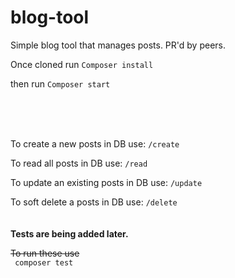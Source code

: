 # blog-tool

Simple blog tool that manages posts.
PR'd by peers.

Once cloned run
``` Composer install ```

then run
```Composer start```

<br>
<br>
<br>

To create a new posts in DB use:
```/create```

To read all posts in DB use:
```/read```

To update an existing posts in DB use:
```/update```

To soft delete a posts in DB use:
```/delete```
<br>
<br>
<br>
__Tests are being added later.__

~~To run these use~~ <br>
``` composer test```
